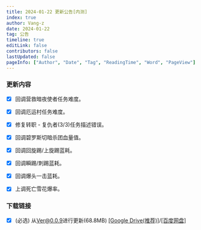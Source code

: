 ```yaml
---
title: 2024-01-22 更新公告[内测]
index: true
author: Vang-z
date: 2024-01-22
tag: 公告
timeline: true
editLink: false
contributors: false
lastUpdated: false
pageInfo: ["Author", "Date", "Tag", "ReadingTime", "Word", "PageView"]
---
```


### 更新内容
- [x] 回调<a>营救暗夜使者</a>任务难度。
- [x] 回调<a>厄运村</a>任务难度。
- [x] 修复<a>转职 - 复仇者(3/3)</a>任务描述错误。
- [x] 回调<a>碧罗斯切暗杀团</a>血量值。
- [x] 回调<a>回旋踢/上旋踢</a>蓝耗。
- [x] 回调<a>瞬踢/刺踢</a>蓝耗。
- [x] 回调<a>爆头一击</a>蓝耗。
- [x] 上调<a>死亡雪花</a>爆率。


### 下载链接
- [x] <a>(必选)</a> 从<a>Ver@0.0.9</a>进行更新(68.8MB) [[Google Drive(推荐)]](https://drive.google.com/file/d/16rI6A1iM2T05aDvRcwwWMtP18RnyOhHB/view)/[[百度网盘]](https://pan.baidu.com/s/16blIGc6EumBxgsZAMXTTfQ?pwd=r1o1)
